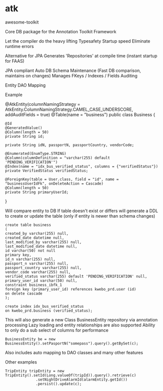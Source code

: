 # atk
awesome-toolkit


Core DB package for the Annotation Toolkit Framework

Let the compiler do the heavy lifting
Typesafety
Startup speed
Eliminate runtime errors

Alternative for JPA
Generates 'Repositories' at compile time (instant startup for FAAS)

JPA compliant
Auto DB Schema Maintenance (Fast DB comparison, maintains on changes)
Manages FKeys / Indexes / Fields
Auditing

Entity DAO Mapping

Example

@AtkEntity(columnNamingStrategy = AtkEntity.ColumnNamingStrategy.CAMEL_CASE_UNDERSCORE, addAuditFields = true)
@Table(name = "business")
public class Business {

    @Id
    @GeneratedValue()
    @Column(length = 50)
    private String id;

    private String idN, passportN, passportCountry, vendorCode;
    
    @Enumerated(EnumType.STRING)
    @Column(columnDefinition = "varchar(255) default 'PENDING_VERIFICATION'")
    @Index(name = "idx_bus_verified_status", columns = {"verifiedStatus"})
    private VerifiedStatus verifiedStatus;

    @ForeignKey(table = User.class, field = "id", name = "businessUserIdFk", onDeleteAction = Cascade)
    @Column(length = 50)
    private String primaryUserId;


}

Will compare entity to DB
If table doesn't exist or differs will generate a DDL to create or update the table (only if entity is newer than schema changes)

	create table business
	(
	created_by varchar(255) null,
	created_date datetime null,
	last_modified_by varchar(255) null,
	last_modified_date datetime null,
	id varchar(50) not null
	primary key,
	id_n varchar(255) null,
	passport_n varchar(255) null,
	passport_country varchar(255) null,
	vendor_code varchar(255) null,
	verified_status varchar(255) default 'PENDING_VERIFICATION' null,
	primary_user_id varchar(50) null,
	constraint business_ibfk_1
	foreign key (primary_user_id) references kwebo_prd.user (id)
	on delete cascade
	);

	create index idx_bus_verified_status
	on kwebo_prd.business (verified_status);


This will also generate a new Class BusinessEntity repository via annotation processing
Lazy loading and entity relationships are also supported
Ability to only do a sub select of columns for performance

	BusinessEntity be = new BusinessEntity().setPasportN("somepass").query().getBySet(c);

Also includes auto mapping to DAO classes and many other features

Other examples

	TripEntity tripEntity = new TripEntity().setId(Long.valueOf(tripId)).query().retrieve(c)
                  .setNightDriveAlarmId(alarmEntity.getId())
                  .persist().update(c);

